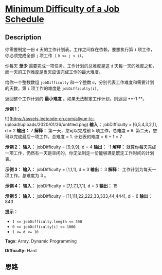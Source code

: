 # [Minimum Difficulty of a Job Schedule][title]

## Description

你需要制定一份 `d` 天的工作计划表。工作之间存在依赖，要想执行第 `i` 项工作，你必须完成全部 `j` 项工作（ `0 <= j < i`）。

你每天 **至少**  需要完成一项任务。工作计划的总难度是这 `d` 天每一天的难度之和，而一天的工作难度是当天应该完成工作的最大难度。

给你一个整数数组 `jobDifficulty` 和一个整数 `d`，分别代表工作难度和需要计划的天数。第 `i` 项工作的难度是
`jobDifficulty[i]`。

返回整个工作计划的 **最小难度** 。如果无法制定工作计划，则返回  **-1  **。



**示例 1：**

![](https://assets.leetcode-cn.com/aliyun-lc-
upload/uploads/2020/01/26/untitled.png)
            **输入：** jobDifficulty = [6,5,4,3,2,1], d = 2    **输出：** 7    **解释：** 第一天，您可以完成前 5 项工作，总难度 = 6.    第二天，您可以完成最后一项工作，总难度 = 1.    计划表的难度 = 6 + 1 = 7     

**示例 2：**
            **输入：** jobDifficulty = [9,9,9], d = 4    **输出：** -1    **解释：** 就算你每天完成一项工作，仍然有一天是空闲的，你无法制定一份能够满足既定工作时间的计划表。    

**示例 3：**
            **输入：** jobDifficulty = [1,1,1], d = 3    **输出：** 3    **解释：** 工作计划为每天一项工作，总难度为 3 。    

**示例 4：**
            **输入：** jobDifficulty = [7,1,7,1,7,1], d = 3    **输出：** 15    

**示例 5：**
            **输入：** jobDifficulty = [11,111,22,222,33,333,44,444], d = 6    **输出：** 843    



**提示：**

  * `1 <= jobDifficulty.length <= 300`
  * `0 <= jobDifficulty[i] <= 1000`
  * `1 <= d <= 10`


**Tags:** Array, Dynamic Programming

**Difficulty:** Hard

## 思路

[title]: https://leetcode-cn.com/problems/minimum-difficulty-of-a-job-schedule
